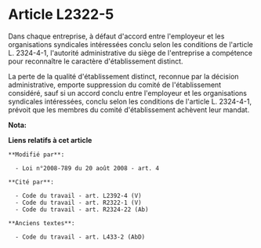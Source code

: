 # Article L2322-5

Dans chaque entreprise, à défaut d'accord entre l'employeur et les organisations syndicales intéressées conclu selon les
conditions de l'article L. 2324-4-1, l'autorité administrative du siège de l'entreprise a compétence pour reconnaître le
caractère d'établissement distinct. 

La perte de la qualité d'établissement distinct, reconnue par la décision administrative, emporte suppression du comité de
l'établissement considéré, sauf si un accord conclu entre l'employeur et les organisations syndicales intéressées, conclu
selon les conditions de l'article L. 2324-4-1, prévoit que les membres du comité d'établissement achèvent leur mandat.

**Nota:**



**Liens relatifs à cet article**

	**Modifié par**:

	  - Loi n°2008-789 du 20 août 2008 - art. 4

	**Cité par**:

	  - Code du travail - art. L2392-4 (V)
	  - Code du travail - art. R2322-1 (V)
	  - Code du travail - art. R2324-22 (Ab)

	**Anciens textes**:

	  - Code du travail - art. L433-2 (AbD)
